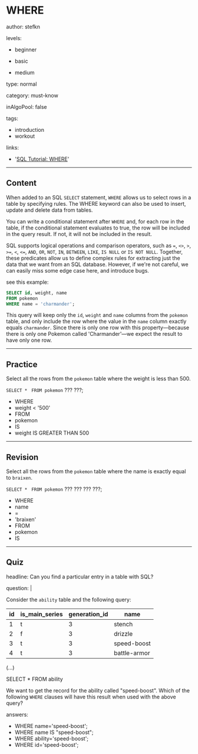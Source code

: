 # WHERE
author: stefkn

levels:

  - beginner

  - basic

  - medium

type: normal

category: must-know

inAlgoPool: false

tags:
  - introduction
  - workout

links:

  - '[SQL Tutorial: WHERE](http://www.sql-tutorial.com/sql-where-sql-tutorial/)'

---
## Content

When added to an SQL `SELECT` statement, `WHERE` allows us to select rows in a table by specifying rules. The WHERE keyword can also be used to insert, update and delete data from tables.

You can write a conditional statement after `WHERE` and, for each row in the table, if the conditional statement evaluates to true, the row will be included in the query result. If not, it will not be included in the result.

SQL supports logical operations and comparison operators, such as `=`, `<>`, `>`, `>=`, `<`, `<=`, `AND`, `OR`, `NOT`, `IN`, `BETWEEN`, `LIKE`, `IS NULL` or `IS NOT NULL`. Together, these predicates allow us to define complex rules for extracting just the data that we want from an SQL database. However, if we're not careful, we can easily miss some edge case here, and introduce bugs.

see this example:

```sql
SELECT id, weight, name
FROM pokemon
WHERE name = 'charmander';
```

This query will keep only the `id`, `weight` and `name` columns from the `pokemon` table, and only include the row where the value in the `name` column exactly equals `charmander`. Since there is only one row with this property—because there is only one Pokemon called 'Charmander'—we expect the result to have only one row.

---
## Practice

Select all the rows from the `pokemon` table where the weight is less than 500.

`SELECT * `
`FROM pokemon`
??? ???;

* WHERE
* weight < '500'
* FROM
* pokemon
* IS
* weight IS GREATER THAN 500

---
## Revision

Select all the rows from the `pokemon` table where the name is exactly equal to `braixen`.

`SELECT * `
`FROM pokemon`
??? ??? ??? ???;

* WHERE
* name
* =
* 'braixen'
* FROM
* pokemon
* IS


---
## Quiz

headline: Can you find a particular entry in a table with SQL?

question: |

  Consider the `ability` table and the following query:

  id   | is_main_series | generation_id |      name      
  -----|----------------|---------------|---------------
     1 | t              |             3 | stench
     2 | f              |             3 | drizzle
     3 | t              |             3 | speed-boost
     4 | t              |             3 | battle-armor
  (...)

  SELECT *
  FROM ability

  We want to get the record for the ability called "speed-boost". Which of the following `WHERE` clauses will
  have this result when used with the above query?

answers:
  - WHERE name='speed-boost';
  - WHERE name IS "speed-boost";
  - WHERE ability='speed-boost';
  - WHERE id='speed-boost';

